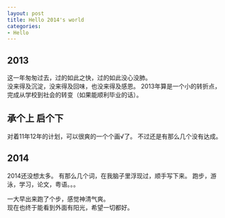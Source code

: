 ```yaml
---
layout: post
title: Hello 2014's world
categories:
- Hello
---
```


2013
--
这一年匆匆过去，过的如此之快，过的如此没心没肺。  
没来得及沉淀，没来得及回味，也没来得及感恩。 
2013年算是一个小的转折点，完成从学校到社会的转变（如果能顺利毕业的话）。  

承个上 启个下
--
对着11年12年的计划，可以很爽的一个个画√了。
不过还是有那么几个没有达成。

2014
--
2014还没想太多。
有那么几个词，在我脑子里浮现过，顺手写下来。
跑步，游泳，学习，论文，粤语。。。

一大早出来跑了个步，感觉神清气爽。  
现在也终于能看到外面有阳光，希望一切都好。    




